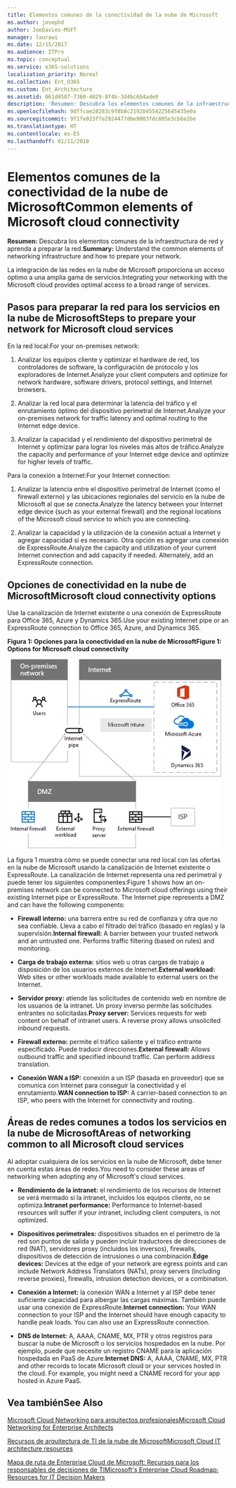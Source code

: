 ```yaml
---
title: Elementos comunes de la conectividad de la nube de Microsoft
ms.author: josephd
author: JoeDavies-MSFT
manager: laurawi
ms.date: 12/15/2017
ms.audience: ITPro
ms.topic: conceptual
ms.service: o365-solutions
localization_priority: Normal
ms.collection: Ent_O365
ms.custom: Ent_Architecture
ms.assetid: 061d4507-7360-4029-8f4b-3d4bc6b4ade0
description: 'Resumen: Descubra los elementos comunes de la infraestructura de red y aprenda a preparar la red.'
ms.openlocfilehash: 9dffcae28283c9f8b8c219284554225645435e0a
ms.sourcegitcommit: 9f1fe023f7e2924477d6e9003fdc805e3cb6e2be
ms.translationtype: HT
ms.contentlocale: es-ES
ms.lasthandoff: 01/11/2018
---
```

# <a name="common-elements-of-microsoft-cloud-connectivity"></a><span data-ttu-id="b8f2c-103">Elementos comunes de la conectividad de la nube de Microsoft</span><span class="sxs-lookup"><span data-stu-id="b8f2c-103">Common elements of Microsoft cloud connectivity</span></span>

 <span data-ttu-id="b8f2c-104">**Resumen:** Descubra los elementos comunes de la infraestructura de red y aprenda a preparar la red.</span><span class="sxs-lookup"><span data-stu-id="b8f2c-104">**Summary:** Understand the common elements of networking infrastructure and how to prepare your network.</span></span>
  
<span data-ttu-id="b8f2c-105">La integración de las redes en la nube de Microsoft proporciona un acceso óptimo a una amplia gama de servicios.</span><span class="sxs-lookup"><span data-stu-id="b8f2c-105">Integrating your networking with the Microsoft cloud provides optimal access to a broad range of services.</span></span>
  
## <a name="steps-to-prepare-your-network-for-microsoft-cloud-services"></a><span data-ttu-id="b8f2c-106">Pasos para preparar la red para los servicios en la nube de Microsoft</span><span class="sxs-lookup"><span data-stu-id="b8f2c-106">Steps to prepare your network for Microsoft cloud services</span></span>
<span data-ttu-id="b8f2c-107"><a name="steps"> </a></span><span class="sxs-lookup"><span data-stu-id="b8f2c-107"><a name="steps"> </a></span></span>

<span data-ttu-id="b8f2c-108">En la red local:</span><span class="sxs-lookup"><span data-stu-id="b8f2c-108">For your on-premises network:</span></span>
  
1. <span data-ttu-id="b8f2c-109">Analizar los equipos cliente y optimizar el hardware de red, los controladores de software, la configuración de protocolo y los exploradores de Internet.</span><span class="sxs-lookup"><span data-stu-id="b8f2c-109">Analyze your client computers and optimize for network hardware, software drivers, protocol settings, and Internet browsers.</span></span>
    
2. <span data-ttu-id="b8f2c-110">Analizar la red local para determinar la latencia del tráfico y el enrutamiento óptimo del dispositivo perimetral de Internet.</span><span class="sxs-lookup"><span data-stu-id="b8f2c-110">Analyze your on-premises network for traffic latency and optimal routing to the Internet edge device.</span></span>
    
3. <span data-ttu-id="b8f2c-111">Analizar la capacidad y el rendimiento del dispositivo perimetral de Internet y optimizar para lograr los niveles más altos de tráfico.</span><span class="sxs-lookup"><span data-stu-id="b8f2c-111">Analyze the capacity and performance of your Internet edge device and optimize for higher levels of traffic.</span></span>
    
<span data-ttu-id="b8f2c-112">Para la conexión a Internet:</span><span class="sxs-lookup"><span data-stu-id="b8f2c-112">For your Internet connection:</span></span>
  
1. <span data-ttu-id="b8f2c-113">Analizar la latencia entre el dispositivo perimetral de Internet (como el firewall externo) y las ubicaciones regionales del servicio en la nube de Microsoft al que se conecta.</span><span class="sxs-lookup"><span data-stu-id="b8f2c-113">Analyze the latency between your Internet edge device (such as your external firewall) and the regional locations of the Microsoft cloud service to which you are connecting.</span></span>
    
2. <span data-ttu-id="b8f2c-p101">Analizar la capacidad y la utilización de la conexión actual a Internet y agregar capacidad si es necesario. Otra opción es agregar una conexión de ExpressRoute.</span><span class="sxs-lookup"><span data-stu-id="b8f2c-p101">Analyze the capacity and utilization of your current Internet connection and add capacity if needed. Alternately, add an ExpressRoute connection.</span></span>
    
## <a name="microsoft-cloud-connectivity-options"></a><span data-ttu-id="b8f2c-116">Opciones de conectividad en la nube de Microsoft</span><span class="sxs-lookup"><span data-stu-id="b8f2c-116">Microsoft cloud connectivity options</span></span>
<span data-ttu-id="b8f2c-117"><a name="steps"> </a></span><span class="sxs-lookup"><span data-stu-id="b8f2c-117"><a name="steps"> </a></span></span>

<span data-ttu-id="b8f2c-118">Use la canalización de Internet existente o una conexión de ExpressRoute para Office 365, Azure y Dynamics 365.</span><span class="sxs-lookup"><span data-stu-id="b8f2c-118">Use your existing Internet pipe or an ExpressRoute connection to Office 365, Azure, and Dynamics 365.</span></span>
  
<span data-ttu-id="b8f2c-119">**Figura 1: Opciones para la conectividad en la nube de Microsoft**</span><span class="sxs-lookup"><span data-stu-id="b8f2c-119">**Figure 1: Options for Microsoft cloud connectivity**</span></span>

![Figura 1:  Opciones para la conectividad en la nube de Microsoft](images/Network_Poster/CommonElements.png)

  
<span data-ttu-id="b8f2c-p102">La figura 1 muestra cómo se puede conectar una red local con las ofertas en la nube de Microsoft usando la canalización de Internet existente o ExpressRoute. La canalización de Internet representa una red perimetral y puede tener los siguientes componentes:</span><span class="sxs-lookup"><span data-stu-id="b8f2c-p102">Figure 1 shows how an on-premises network can be connected to Microsoft cloud offerings using their existing Internet pipe or ExpressRoute. The Internet pipe represents a DMZ and can have the following components:</span></span>
  
- <span data-ttu-id="b8f2c-p103">**Firewall interno:** una barrera entre su red de confianza y otra que no sea confiable. Lleva a cabo el filtrado del tráfico (basado en reglas) y la supervisión.</span><span class="sxs-lookup"><span data-stu-id="b8f2c-p103">**Internal firewall:** A barrier between your trusted network and an untrusted one. Performs traffic filtering (based on rules) and monitoring.</span></span>
    
- <span data-ttu-id="b8f2c-125">**Carga de trabajo externa:** sitios web u otras cargas de trabajo a disposición de los usuarios externos de Internet.</span><span class="sxs-lookup"><span data-stu-id="b8f2c-125">**External workload:** Web sites or other workloads made available to external users on the Internet.</span></span>
    
- <span data-ttu-id="b8f2c-p104">**Servidor proxy:** atiende las solicitudes de contenido web en nombre de los usuarios de la intranet. Un proxy inverso permite las solicitudes entrantes no solicitadas.</span><span class="sxs-lookup"><span data-stu-id="b8f2c-p104">**Proxy server:** Services requests for web content on behalf of intranet users. A reverse proxy allows unsolicited inbound requests.</span></span>
    
- <span data-ttu-id="b8f2c-p105">**Firewall externo:** permite el tráfico saliente y el tráfico entrante especificado. Puede traducir direcciones.</span><span class="sxs-lookup"><span data-stu-id="b8f2c-p105">**External firewall:** Allows outbound traffic and specified inbound traffic. Can perform address translation.</span></span>
    
- <span data-ttu-id="b8f2c-130">**Conexión WAN a ISP:** conexión a un ISP (basada en proveedor) que se comunica con Internet para conseguir la conectividad y el enrutamiento.</span><span class="sxs-lookup"><span data-stu-id="b8f2c-130">**WAN connection to ISP:** A carrier-based connection to an ISP, who peers with the Internet for connectivity and routing.</span></span>
    
## <a name="areas-of-networking-common-to-all-microsoft-cloud-services"></a><span data-ttu-id="b8f2c-131">Áreas de redes comunes a todos los servicios en la nube de Microsoft</span><span class="sxs-lookup"><span data-stu-id="b8f2c-131">Areas of networking common to all Microsoft cloud services</span></span>
<span data-ttu-id="b8f2c-132"><a name="steps"> </a></span><span class="sxs-lookup"><span data-stu-id="b8f2c-132"><a name="steps"> </a></span></span>

<span data-ttu-id="b8f2c-133">Al adoptar cualquiera de los servicios en la nube de Microsoft, debe tener en cuenta estas áreas de redes.</span><span class="sxs-lookup"><span data-stu-id="b8f2c-133">You need to consider these areas of networking when adopting any of Microsoft's cloud services.</span></span>
  
- <span data-ttu-id="b8f2c-134">**Rendimiento de la intranet:** el rendimiento de los recursos de Internet se verá mermado si la intranet, incluidos los equipos cliente, no se optimiza.</span><span class="sxs-lookup"><span data-stu-id="b8f2c-134">**Intranet performance:** Performance to Internet-based resources will suffer if your intranet, including client computers, is not optimized.</span></span>
    
- <span data-ttu-id="b8f2c-135">**Dispositivos perimetrales:** dispositivos situados en el perímetro de la red son puntos de salida y pueden incluir traductores de direcciones de red (NAT), servidores proxy (incluidos los inversos), firewalls, dispositivos de detección de intrusiones o una combinación.</span><span class="sxs-lookup"><span data-stu-id="b8f2c-135">**Edge devices:** Devices at the edge of your network are egress points and can include Network Address Translators (NATs), proxy servers (including reverse proxies), firewalls, intrusion detection devices, or a combination.</span></span>
    
- <span data-ttu-id="b8f2c-p106">**Conexión a Internet:** la conexión WAN a Internet y al ISP debe tener suficiente capacidad para albergar las cargas máximas. También puede usar una conexión de ExpressRoute.</span><span class="sxs-lookup"><span data-stu-id="b8f2c-p106">**Internet connection:** Your WAN connection to your ISP and the Internet should have enough capacity to handle peak loads. You can also use an ExpressRoute connection.</span></span>
    
- <span data-ttu-id="b8f2c-p107">**DNS de Internet:** A, AAAA, CNAME, MX, PTR y otros registros para buscar la nube de Microsoft o los servicios hospedados en la nube. Por ejemplo, puede que necesite un registro CNAME para la aplicación hospedada en PaaS de Azure.</span><span class="sxs-lookup"><span data-stu-id="b8f2c-p107">**Internet DNS:** A, AAAA, CNAME, MX, PTR and other records to locate Microsoft cloud or your services hosted in the cloud. For example, you might need a CNAME record for your app hosted in Azure PaaS.</span></span>
    
## <a name="see-also"></a><span data-ttu-id="b8f2c-140">Vea también</span><span class="sxs-lookup"><span data-stu-id="b8f2c-140">See Also</span></span>

<span data-ttu-id="b8f2c-141"><a name="steps"> </a></span><span class="sxs-lookup"><span data-stu-id="b8f2c-141"><a name="steps"> </a></span></span>

[<span data-ttu-id="b8f2c-142">Microsoft Cloud Networking para arquitectos profesionales</span><span class="sxs-lookup"><span data-stu-id="b8f2c-142">Microsoft Cloud Networking for Enterprise Architects</span></span>](microsoft-cloud-networking-for-enterprise-architects.md)
  
[<span data-ttu-id="b8f2c-143">Recursos de arquitectura de TI de la nube de Microsoft</span><span class="sxs-lookup"><span data-stu-id="b8f2c-143">Microsoft Cloud IT architecture resources</span></span>](microsoft-cloud-it-architecture-resources.md)

<span data-ttu-id="b8f2c-144">[Mapa de ruta de Enterprise Cloud de Microsoft: Recursos para los responsables de decisiones de TI]((https://sway.com/FJ2xsyWtkJc2taRD))</span><span class="sxs-lookup"><span data-stu-id="b8f2c-144">[Microsoft's Enterprise Cloud Roadmap: Resources for IT Decision Makers]((https://sway.com/FJ2xsyWtkJc2taRD))</span></span>


